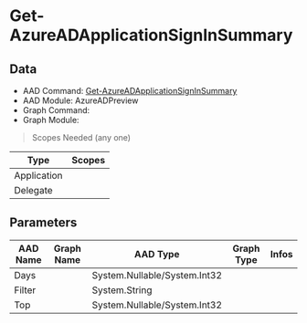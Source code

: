 # Get-AzureADApplicationSignInSummary

## Data

+ AAD Command: [Get-AzureADApplicationSignInSummary](https://docs.microsoft.com/en-us/powershell/module/AzureAD/Get-AzureADApplicationSignInSummary?view=azureadps-2.0-preview)
+ AAD Module: AzureADPreview
+ Graph Command: 
+ Graph Module: 

> Scopes Needed (any one)

|Type|Scopes|
|---|---|
|Application||
|Delegate||

## Parameters

|AAD Name|Graph Name|AAD Type|Graph Type|Infos|
|---|---|---|---|---|
|Days||System.Nullable/System.Int32|||
|Filter||System.String|||
|Top||System.Nullable/System.Int32|||

